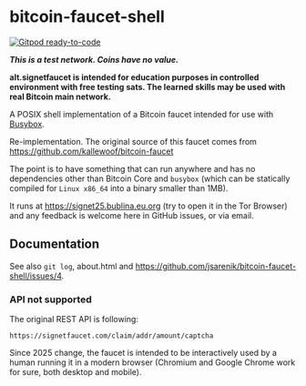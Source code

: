 # bitcoin-faucet-shell

[![Gitpod ready-to-code](https://img.shields.io/badge/Gitpod-ready--to--code-blue?logo=gitpod)](https://gitpod.io/#https://github.com/jsarenik/bitcoin-faucet-shell)

***This is a test network. Coins have no value.***

**alt.signetfaucet is intended for education purposes
  in controlled environment with free testing sats.
  The learned skills may be used with real Bitcoin
  main network.**

A POSIX shell implementation of a Bitcoin faucet
intended for use with [Busybox](https://busybox.net).

Re-implementation. The original source of this faucet
comes from https://github.com/kallewoof/bitcoin-faucet

The point is to have something that can run anywhere
and has no dependencies other than Bitcoin Core and
`busybox` (which can be statically compiled for
`Linux x86_64` into a binary smaller than 1MB).

It runs at https://signet25.bublina.eu.org (try to open it
in the Tor Browser) and any feedback is welcome here in
GitHub issues, or via email.

## Documentation

See also `git log`, about.html and https://github.com/jsarenik/bitcoin-faucet-shell/issues/4.

### API not supported

The original REST API is following:

    https://signetfaucet.com/claim/addr/amount/captcha

Since 2025 change, the faucet is intended to be interactively used
by a human running it in a modern browser (Chromium and Google Chrome
work for sure, both desktop and mobile).

